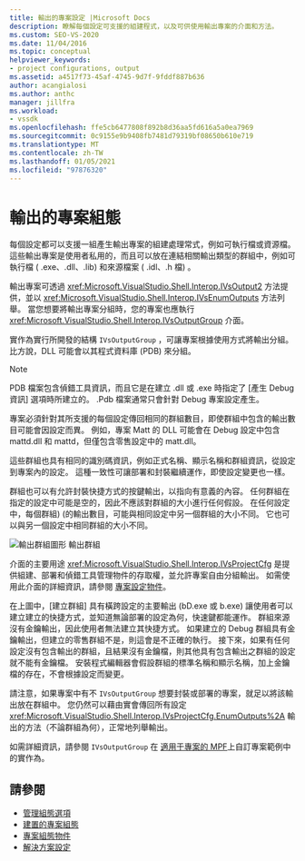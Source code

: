 ```yaml
---
title: 輸出的專案設定 |Microsoft Docs
description: 瞭解每個設定可支援的組建程式，以及可供使用輸出專案的介面和方法。
ms.custom: SEO-VS-2020
ms.date: 11/04/2016
ms.topic: conceptual
helpviewer_keywords:
- project configurations, output
ms.assetid: a4517f73-45af-4745-9d7f-9fddf887b636
author: acangialosi
ms.author: anthc
manager: jillfra
ms.workload:
- vssdk
ms.openlocfilehash: ffe5cb6477808f892b8d36aa5fd616a5a0ea7969
ms.sourcegitcommit: 0c9155e9b9408fb7481d79319bf08650b610e719
ms.translationtype: MT
ms.contentlocale: zh-TW
ms.lasthandoff: 01/05/2021
ms.locfileid: "97876320"
---
```

# <a name="project-configuration-for-output"></a>輸出的專案組態
每個設定都可以支援一組產生輸出專案的組建處理常式，例如可執行檔或資源檔。 這些輸出專案是使用者私用的，而且可以放在連結相關輸出類型的群組中，例如可執行檔 ( .exe、.dll、.lib) 和來源檔案 ( .idl、.h 檔) 。

 輸出專案可透過 <xref:Microsoft.VisualStudio.Shell.Interop.IVsOutput2> 方法提供，並以 <xref:Microsoft.VisualStudio.Shell.Interop.IVsEnumOutputs> 方法列舉。 當您想要將輸出專案分組時，您的專案也應執行 <xref:Microsoft.VisualStudio.Shell.Interop.IVsOutputGroup> 介面。

 實作為實行所開發的結構 `IVsOutputGroup` ，可讓專案根據使用方式將輸出分組。 比方說，DLL 可能會以其程式資料庫 (PDB) 來分組。

> [!NOTE]
> PDB 檔案包含偵錯工具資訊，而且它是在建立 .dll 或 .exe 時指定了 [產生 Debug 資訊] 選項時所建立的。 .Pdb 檔案通常只會針對 Debug 專案設定產生。

 專案必須針對其所支援的每個設定傳回相同的群組數目，即使群組中包含的輸出數目可能會因設定而異。 例如，專案 Matt 的 DLL 可能會在 Debug 設定中包含 mattd.dll 和 mattd，但僅包含零售設定中的 matt.dll。

 這些群組也具有相同的識別碼資訊，例如正式名稱、顯示名稱和群組資訊，從設定到專案內的設定。 這種一致性可讓部署和封裝繼續運作，即使設定變更也一樣。

 群組也可以有允許封裝快捷方式的按鍵輸出，以指向有意義的內容。 任何群組在指定的設定中可能是空的，因此不應該對群組的大小進行任何假設。 在任何設定中，每個群組)  (的輸出數目，可能與相同設定中另一個群組的大小不同。 它也可以與另一個設定中相同群組的大小不同。

 ![輸出群組圖形](../../extensibility/internals/media/vsoutputgroups.gif "vsOutputGroups") 輸出群組

 介面的主要用途 <xref:Microsoft.VisualStudio.Shell.Interop.IVsProjectCfg> 是提供組建、部署和偵錯工具管理物件的存取權，並允許專案自由分組輸出。 如需使用此介面的詳細資訊，請參閱 [專案設定物件](../../extensibility/internals/project-configuration-object.md)。

 在上圖中，[建立群組] 具有橫跨設定的主要輸出 (bD.exe 或 b.exe) 讓使用者可以建立建立的快捷方式，並知道無論部署的設定為何，快速鍵都能運作。 群組來源沒有金鑰輸出，因此使用者無法建立其快捷方式。 如果建立的 Debug 群組具有金鑰輸出，但建立的零售群組不是，則這會是不正確的執行。 接下來，如果有任何設定沒有包含輸出的群組，且結果沒有金鑰檔，則其他具有包含輸出之群組的設定就不能有金鑰檔。 安裝程式編輯器會假設群組的標準名稱和顯示名稱，加上金鑰檔的存在，不會根據設定而變更。

 請注意，如果專案中有不 `IVsOutputGroup` 想要封裝或部署的專案，就足以將該輸出放在群組中。 您仍然可以藉由實會傳回所有設定 <xref:Microsoft.VisualStudio.Shell.Interop.IVsProjectCfg.EnumOutputs%2A> 輸出的方法（不論群組為何），正常地列舉輸出。

 如需詳細資訊，請參閱 `IVsOutputGroup` 在 [適用于專案的 MPF](https://github.com/tunnelvisionlabs/MPFProj10)上自訂專案範例中的實作為。

## <a name="see-also"></a>請參閱
- [管理組態選項](../../extensibility/internals/managing-configuration-options.md)
- [建置的專案組態](../../extensibility/internals/project-configuration-for-building.md)
- [專案組態物件](../../extensibility/internals/project-configuration-object.md)
- [解決方案設定](../../extensibility/internals/solution-configuration.md)
